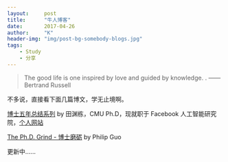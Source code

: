 ```yaml
---
layout:     post
title:      "牛人博客"
date:       2017-04-26
author:     "K"
header-img: "img/post-bg-somebody-blogs.jpg"
tags:
    - Study 
    - 分享
---
```



>The good life is one inspired by love and guided by knowledge.
. —— Bertrand Russell

不多说，直接看下面几篇博文，学无止境啊。


[博士五年总结系列](http://yuandong-tian.com/five_year_summary_of_PhD.pdf) by 田渊栋，CMU Ph.D，现就职于 Facebook 人工智能研究院，[个人网站](http://yuandong-tian.com/)


[The Ph.D. Grind - 博士磨砺](http://www.pgbovine.net/PhD-memoir.htm) by Philip Guo

更新中......